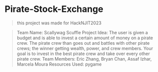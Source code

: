 # Pirate-Stock-Exchange
 
> this project was made for HackNJIT2023

> Team Name: Scallywag Scuffle
> Project Idea: The user is given a budget and is able to invest a certain amount of money on a pirate crew. The pirate crew than goes out and battles with other pirate crews; the winner getting wealth, power, and crew members. Your goal is to invest in the best pirate crew and take over every other pirate crew.
> Team Members: Eric Zhang, Bryan Chan, Assaf Izhar, Marcela Moura
> Resources Used: pygame
